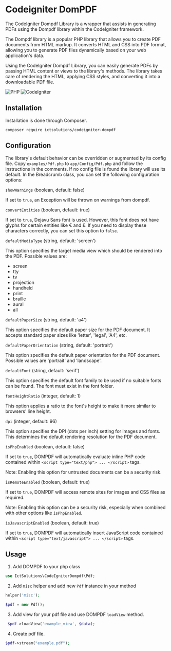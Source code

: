 # Codeigniter DomPDF

The CodeIgniter Dompdf Library is a wrapper that assists in generating PDFs using the Dompdf library within the CodeIgniter framework.

The Dompdf library is a popular PHP library that allows you to create PDF documents from HTML markup. It converts HTML and CSS into PDF format, allowing you to generate PDF files dynamically based on your web application's data.

Using the CodeIgniter Dompdf Library, you can easily generate PDFs by passing HTML content or views to the library's methods. The library takes care of rendering the HTML, applying CSS styles, and converting it into a downloadable PDF file.

![PHP](https://img.shields.io/badge/PHP-%5E8.1-blue)
![CodeIgniter](https://img.shields.io/badge/CodeIgniter-%5E4.3-blue)

## Installation

Installation is done through Composer.

```console
composer require ictsolutions/codeigniter-dompdf
```

## Configuration

The library's default behavior can be overridden or augmented by its config file. Copy `examples/Pdf.php` to `app/Config/Pdf.php` and follow the instructions in the comments. If no config file is found the library will use its default. In the Breadcrumb class, you can set the following configuration options:

`showWarnings` (boolean, default: false)

If set to `true`, an Exception will be thrown on warnings from dompdf.

`convertEntities` (boolean, default: true)

If set to `true`, Dejavu Sans font is used. However, this font does not have glyphs for certain entities like € and £. If you need to display these characters correctly, you can set this option to `false`.

`defaultMediaType` (string, default: 'screen')

This option specifies the target media view which should be rendered into the PDF. Possible values are:
- screen
- tty
- tv
- projection
- handheld
- print
- braille
- aural
- all

`defaultPaperSize` (string, default: 'a4')

This option specifies the default paper size for the PDF document. It accepts standard paper sizes like 'letter', 'legal', 'A4', etc.

`defaultPaperOrientation` (string, default: 'portrait')

This option specifies the default paper orientation for the PDF document. Possible values are 'portrait' and 'landscape'.

`defaultFont` (string, default: 'serif')

This option specifies the default font family to be used if no suitable fonts can be found. The font must exist in the font folder.

`fontHeightRatio` (integer, default: 1)

This option applies a ratio to the font's height to make it more similar to browsers' line height.

`dpi` (integer, default: 96)

This option specifies the DPI (dots per inch) setting for images and fonts. This determines the default rendering resolution for the PDF document.

`isPhpEnabled` (boolean, default: false)

If set to `true`, DOMPDF will automatically evaluate inline PHP code contained within `<script type="text/php"> ... </script>` tags.

Note: Enabling this option for untrusted documents can be a security risk.

`isRemoteEnabled` (boolean, default: true)

If set to `true`, DOMPDF will access remote sites for images and CSS files as required.

Note: Enabling this option can be a security risk, especially when combined with other options like `isPhpEnabled`.

`isJavascriptEnabled` (boolean, default: true)

If set to `true`, DOMPDF will automatically insert JavaScript code contained within `<script type="text/javascript"> ... </script>` tags.

## Usage

1. Add DOMPDF to your php class

```php
use IctSolutions\CodeIgniterDompdf\Pdf;
```
2. Add `misc` helper and add new `Pdf` instance in your method

```php
helper('misc');

$pdf = new Pdf();
```

3. Add view for your pdf file and use DOMPDF `loadView` method.

```php
 $pdf->loadView('example_view', $data);
```

4. Create pdf file.

```php
$pdf->stream("example.pdf");
```
